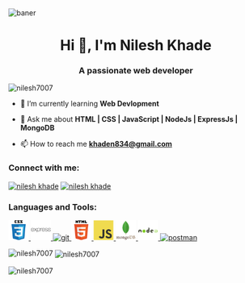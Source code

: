 <img align="center" alt="baner" src="https://user-images.githubusercontent.com/112823546/217016507-da977155-0e3a-48ff-905c-e3eecfdf2b00.png">

<h1 align="center">Hi 👋, I'm Nilesh Khade</h1>
<h3 align="center">A passionate web developer</h3>



<p align="left"> <img src="https://komarev.com/ghpvc/?username=nilesh7007&label=Profile%20views&color=0e75b6&style=flat" alt="nilesh7007" /> </p>

- 🌱 I’m currently learning **Web Devlopment**

- 💬 Ask me about **HTML | CSS | JavaScript | NodeJs | ExpressJs | MongoDB**

- 📫 How to reach me **khaden834@gmail.com**

<h3 align="left">Connect with me:</h3>
<p align="left">
  <a href="https://nilesh7007.github.io/" target="blank"><img align="center" src="https://www.google.com/search?q=portfolio+icon&rlz=1C5CHFA_enIN1052IN1052&oq=port&aqs=chrome.0.69i59j69i57j69i64j0i131i433i512l5.1534j0j15&sourceid=chrome&ie=UTF-8#imgrc=EEu2ZzJoi04eCM" alt="nilesh khade" height="30" width="40" /></a>
<a href="https://linkedin.com/in/nilesh khade" target="blank"><img align="center" src="https://raw.githubusercontent.com/rahuldkjain/github-profile-readme-generator/master/src/images/icons/Social/linked-in-alt.svg" alt="nilesh khade" height="30" width="40" /></a>
</p>

<h3 align="left">Languages and Tools:</h3>
<p align="left"> <a href="https://www.w3schools.com/css/" target="_blank" rel="noreferrer"> <img src="https://raw.githubusercontent.com/devicons/devicon/master/icons/css3/css3-original-wordmark.svg" alt="css3" width="40" height="40"/> </a> <a href="https://expressjs.com" target="_blank" rel="noreferrer"> <img src="https://raw.githubusercontent.com/devicons/devicon/master/icons/express/express-original-wordmark.svg" alt="express" width="40" height="40"/> </a> <a href="https://git-scm.com/" target="_blank" rel="noreferrer"> <img src="https://www.vectorlogo.zone/logos/git-scm/git-scm-icon.svg" alt="git" width="40" height="40"/> </a> <a href="https://www.w3.org/html/" target="_blank" rel="noreferrer"> <img src="https://raw.githubusercontent.com/devicons/devicon/master/icons/html5/html5-original-wordmark.svg" alt="html5" width="40" height="40"/> </a> <a href="https://developer.mozilla.org/en-US/docs/Web/JavaScript" target="_blank" rel="noreferrer"> <img src="https://raw.githubusercontent.com/devicons/devicon/master/icons/javascript/javascript-original.svg" alt="javascript" width="40" height="40"/> </a> <a href="https://www.mongodb.com/" target="_blank" rel="noreferrer"> <img src="https://raw.githubusercontent.com/devicons/devicon/master/icons/mongodb/mongodb-original-wordmark.svg" alt="mongodb" width="40" height="40"/> </a> <a href="https://nodejs.org" target="_blank" rel="noreferrer"> <img src="https://raw.githubusercontent.com/devicons/devicon/master/icons/nodejs/nodejs-original-wordmark.svg" alt="nodejs" width="40" height="40"/> </a> <a href="https://postman.com" target="_blank" rel="noreferrer"> <img src="https://www.vectorlogo.zone/logos/getpostman/getpostman-icon.svg" alt="postman" width="40" height="40"/> </a> </p>

<p><img align="left" src="https://github-readme-stats.vercel.app/api/top-langs?username=nilesh7007&show_icons=true&locale=en&layout=compact" alt="nilesh7007" /></p>

<p>&nbsp;<img align="center" src="https://github-readme-stats.vercel.app/api?username=nilesh7007&show_icons=true&locale=en" alt="nilesh7007" /></p>

<p><img align="center" src="https://github-readme-streak-stats.herokuapp.com/?user=nilesh7007&" alt="nilesh7007" /></p>

